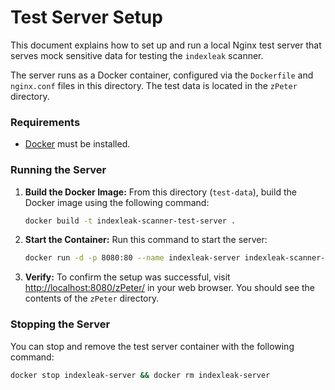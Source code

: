 # Test Server Setup

This document explains how to set up and run a local Nginx test server that serves mock sensitive data for testing the `indexleak` scanner.

The server runs as a Docker container, configured via the `Dockerfile` and `nginx.conf` files in this directory. The test data is located in the `zPeter` directory.

### Requirements

- [Docker](https://www.docker.com/get-started) must be installed.

### Running the Server

1.  **Build the Docker Image:**
    From this directory (`test-data`), build the Docker image using the following command:
    ```bash
    docker build -t indexleak-scanner-test-server .
    ```

2.  **Start the Container:**
    Run this command to start the server:
    ```bash
    docker run -d -p 8080:80 --name indexleak-server indexleak-scanner-test-server
    ```

3.  **Verify:**
    To confirm the setup was successful, visit [http://localhost:8080/zPeter/](http://localhost:8080/zPeter/) in your web browser. You should see the contents of the `zPeter` directory.

### Stopping the Server

You can stop and remove the test server container with the following command:
```bash
docker stop indexleak-server && docker rm indexleak-server
```